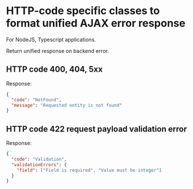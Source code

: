 # HTTP-code specific classes to format unified AJAX error response

For NodeJS, Typescript applications.

Return unified response on backend error.

## HTTP code 400, 404, 5xx

Response:
```json
{
  "code": "NotFound",
  "message": "Requested entity is not found"
}

```

## HTTP code 422 request payload validation error

Response:
```json
{
  "code": "Validation",
  "validationErrors": {
    "field": ["Field is required", "Value must be integer"]
  }
}

```
